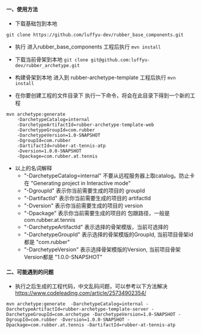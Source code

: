 
#### 一、使用方法

- 下载基础包到本地
 
 `git clone https://github.com/luffyu-dev/rubber_base_components.git
  `
- 执行
进入rubber_base_components 工程后执行
 `mvn install
 `

- 下载当前骨架到本地
`git clone git@github.com:luffyu-dev/rubber_archetype.git
`
- 构建骨架到本地
  进入到 rubber-archetype-template 工程后执行
`mvn install
`
- 在你要创建工程的文件目录下 执行一下命令，将会在此目录下得到一个新的工程
```
mvn archetype:generate 
    -DarchetypeCatalog=internal
    -DarchetypeArtifactId=rubber-archetype-template-web
    -DarchetypeGroupId=com.rubber 
    -DarchetypeVersion=1.0-SNAPSHOT
    -DgroupId=com.rubber 
    -DartifactId=rubber-at-tennis-atp
    -Dversion=1.0.0-SNAPSHOT 
    -Dpackage=com.rubber.at.tennis
```
- 以上的名词解释
    + "-DarchetypeCatalog=internal" 不要从远程服务器上取catalog。防止卡在 "Generating project in Interactive mode"
    + "-DgroupId" 表示你当前需要生成的项目的 groupId
    + "-DartifactId" 表示你当前需要生成的项目的 artifactId
    + "-Dversion" 表示你当前需要生成的项目的 version
    + "-Dpackage" 表示你当前需要生成的项目的 包跟路径，一般是 com.rubber.at.tennis
    + "-DarchetypeArtifactId" 表示选择的骨架模版，当前可选择的
    + "-DarchetypeGroupId" 表示选择的骨架模版的GroupId,  当前项目骨架id都是 "com.rubber"
    + "-DarchetypeVersion" 表示选择骨架模版的Version,  当前项目骨架Version都是 "1.0.0-SNAPSHOT"

#### 二、可能遇到的问题
- 执行之后生成的工程代码，中文乱码问题，可以参考以下方法解决 https://www.codeleading.com/article/25734902354/


```
mvn archetype:generate  -DarchetypeCatalog=internal -DarchetypeArtifactId=rubber-archetype-template-server -DarchetypeGroupId=com.archetype -DarchetypeVersion=1.0-SNAPSHOT -DgroupId=com.rubber -Dversion=1.0.0-SNAPSHOT -Dpackage=com.rubber.at.tennis -DartifactId=rubber-at-tennis-atp
```

